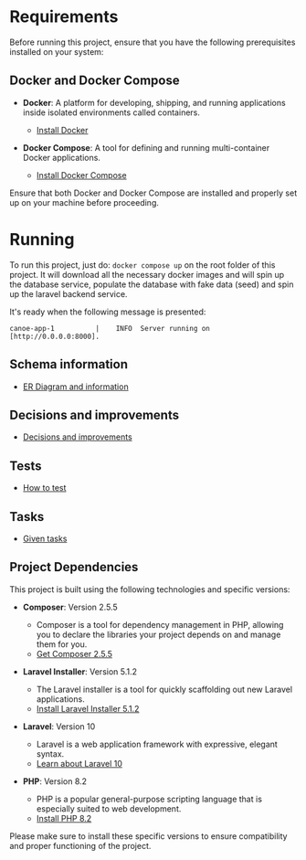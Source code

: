 # Requirements

Before running this project, ensure that you have the following prerequisites installed on your system:

## Docker and Docker Compose

- **Docker**: A platform for developing, shipping, and running applications inside isolated environments called containers. 
  - [Install Docker](https://docs.docker.com/get-docker/)

- **Docker Compose**: A tool for defining and running multi-container Docker applications. 
  - [Install Docker Compose](https://docs.docker.com/compose/install/)

Ensure that both Docker and Docker Compose are installed and properly set up on your machine before proceeding.

# Running
To run this project, just do: `docker compose up` on the root folder of this project.
It will download all the necessary docker images and will spin up the database service, populate the database with fake data (seed) and spin up the laravel backend service.

It's ready when the following message is presented:

```
canoe-app-1          |    INFO  Server running on [http://0.0.0.0:8000].  
```

## Schema information
  - [ER Diagram and information](docs/entity-relationship-diagram.md)

## Decisions and improvements
  - [Decisions and improvements](docs/decisions.md)

## Tests
  - [How to test](docs/how-to-test.md)

## Tasks
  - [Given tasks](docs/tasks.md)



## Project Dependencies

This project is built using the following technologies and specific versions:

- **Composer**: Version 2.5.5
  - Composer is a tool for dependency management in PHP, allowing you to declare the libraries your project depends on and manage them for you.
  - [Get Composer 2.5.5](https://getcomposer.org/download/)

- **Laravel Installer**: Version 5.1.2
  - The Laravel installer is a tool for quickly scaffolding out new Laravel applications.
  - [Install Laravel Installer 5.1.2](https://laravel.com/docs/installation)

- **Laravel**: Version 10
  - Laravel is a web application framework with expressive, elegant syntax.
  - [Learn about Laravel 10](https://laravel.com/docs/10.x/releases)

- **PHP**: Version 8.2
  - PHP is a popular general-purpose scripting language that is especially suited to web development.
  - [Install PHP 8.2](https://www.php.net/releases/8.2/en.php)

Please make sure to install these specific versions to ensure compatibility and proper functioning of the project.

